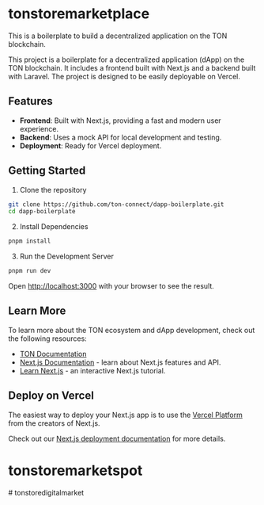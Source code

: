 # tonstoremarketplace

This is a boilerplate to build a decentralized application on the TON blockchain.

This project is a boilerplate for a decentralized application (dApp) on the TON blockchain. It includes a frontend built with Next.js and a backend built with Laravel. The project is designed to be easily deployable on Vercel.

## Features

- **Frontend**: Built with Next.js, providing a fast and modern user experience.
- **Backend**: Uses a mock API for local development and testing.
- **Deployment**: Ready for Vercel deployment.

## Getting Started

1. Clone the repository

```bash
git clone https://github.com/ton-connect/dapp-boilerplate.git
cd dapp-boilerplate
```

2. Install Dependencies

```bash
pnpm install
```

3. Run the Development Server

```bash
pnpm run dev
```
Open [http://localhost:3000](http://localhost:3000) with your browser to see the result.

## Learn More

To learn more about the TON ecosystem and dApp development, check out the following resources:

- [TON Documentation](https://ton.org/docs)
- [Next.js Documentation](https://nextjs.org/docs) - learn about Next.js features and API.
- [Learn Next.js](https://nextjs.org/learn) - an interactive Next.js tutorial.

## Deploy on Vercel

The easiest way to deploy your Next.js app is to use the [Vercel Platform](https://vercel.com/new?utm_medium=default-template&filter=next.js&utm_source=create-next-app&utm_campaign=create-next-app-readme) from the creators of Next.js.

Check out our [Next.js deployment documentation](https://nextjs.org/docs/deployment) for more details.
# tonstoremarketspot
#   t o n s t o r e d i g i t a l m a r k e t  
 